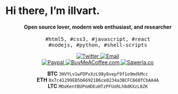 # Hi there, I’m illvart.

<p align="center">
  <strong>Open source lover, modern web enthusiast, and researcher</strong>
  <br>
  <br>
  <samp>#html5, #css3, #javascript, #react<br>#nodejs, #python, #shell-scripts</samp>
</p>

<p align="center">
  <a href="https://twitter.com/illvart">
    <img src="https://img.shields.io/badge/-Twitter-1da1f2?style=labelColor=white" alt="Twitter">
  </a>
  <a href="mailto:illvartv@gmail.com">
    <img src="https://img.shields.io/badge/-Email-grey?style=labelColor=white" alt="Email">
  </a>
  <br>
  <a href="https://www.paypal.me/illvart">
    <img src="https://img.shields.io/badge/-Paypal-0079c1?style=labelColor=white" alt="Paypal">
  </a>
  <a href="https://www.buymeacoffee.com/illvart">
    <img src="https://img.shields.io/badge/-BuyMeACoffee-ff813f?style=labelColor=white" alt="BuyMeACoffee.com">
  </a>
  <a href="http://saweria.co/illvart">
    <img src="https://img.shields.io/badge/-Saweria-a683dd?style=labelColor=white" alt="Saweria.co">
  </a>
</p>

<p align="center">
 <strong>BTC</strong> <code>3HVYLv1wFDPxXzL98y8vepf9f1o9mdkMcc</code>
  <br>
  <strong>ETH</strong> <code>0x7c41299EB5b66921B6ce0234a3BCFC660fCbAA4A</code>
  <br> 
  <strong>LTC</strong> <code>MDoKentBUPoHDEuHTzPFUoRLh8dKXzL8ZK</code>
</p>
